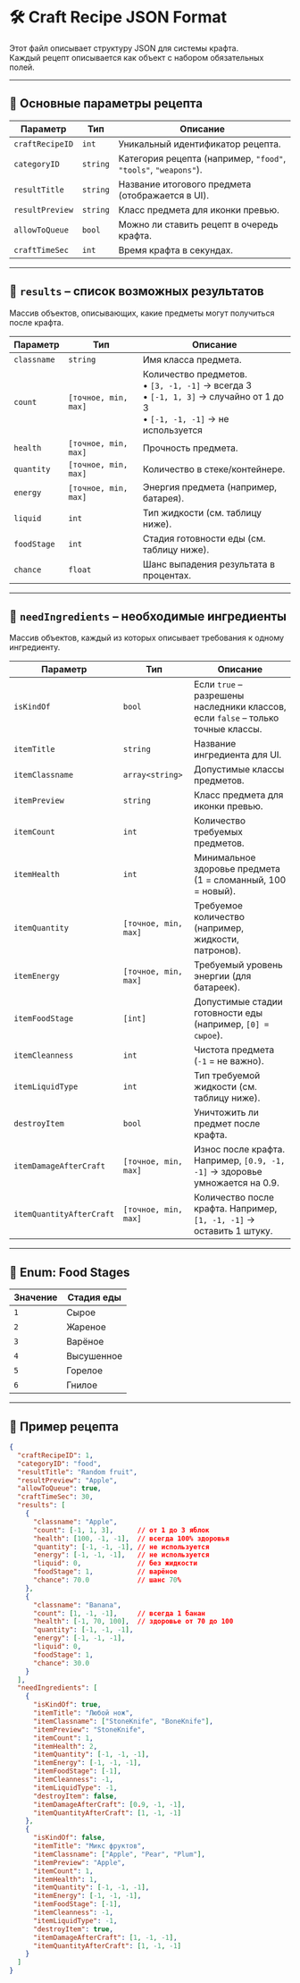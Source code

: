 # 🛠 Craft Recipe JSON Format

Этот файл описывает структуру JSON для системы крафта.  
Каждый рецепт описывается как объект с набором обязательных полей.

---

## 🔑 Основные параметры рецепта

| Параметр        | Тип       | Описание |
|-----------------|----------|----------|
| `craftRecipeID` | `int`    | Уникальный идентификатор рецепта. |
| `categoryID`    | `string` | Категория рецепта (например, `"food"`, `"tools"`, `"weapons"`). |
| `resultTitle`   | `string` | Название итогового предмета (отображается в UI). |
| `resultPreview` | `string` | Класс предмета для иконки превью. |
| `allowToQueue`  | `bool`   | Можно ли ставить рецепт в очередь крафта. |
| `craftTimeSec`  | `int`    | Время крафта в секундах. |

---

## 🎁 `results` – список возможных результатов

Массив объектов, описывающих, какие предметы могут получиться после крафта.

| Параметр    | Тип                  | Описание |
|-------------|---------------------|----------|
| `classname` | `string`            | Имя класса предмета. |
| `count`     | `[точное, min, max]` | Количество предметов.<br>• `[3, -1, -1]` → всегда 3<br>• `[-1, 1, 3]` → случайно от 1 до 3<br>• `[-1, -1, -1]` → не используется |
| `health`    | `[точное, min, max]` | Прочность предмета. |
| `quantity`  | `[точное, min, max]` | Количество в стеке/контейнере. |
| `energy`    | `[точное, min, max]` | Энергия предмета (например, батарея). |
| `liquid`    | `int`               | Тип жидкости (см. таблицу ниже). |
| `foodStage` | `int`               | Стадия готовности еды (см. таблицу ниже). |
| `chance`    | `float`             | Шанс выпадения результата в процентах. |

---

## 🧩 `needIngredients` – необходимые ингредиенты

Массив объектов, каждый из которых описывает требования к одному ингредиенту.

| Параметр    | Тип       | Описание |
|-------------|----------|----------|
| `isKindOf`  | `bool`   | Если `true` – разрешены наследники классов, если `false` – только точные классы. |
| `itemTitle` | `string` | Название ингредиента для UI. |
| `itemClassname` | `array<string>` | Допустимые классы предметов. |
| `itemPreview` | `string` | Класс предмета для иконки превью. |
| `itemCount` | `int`    | Количество требуемых предметов. |
| `itemHealth` | `int`  | Минимальное здоровье предмета (1 = сломанный, 100 = новый). |
| `itemQuantity` | `[точное, min, max]` | Требуемое количество (например, жидкости, патронов). |
| `itemEnergy` | `[точное, min, max]` | Требуемый уровень энергии (для батареек). |
| `itemFoodStage` | `[int]` | Допустимые стадии готовности еды (например, `[0] = сырое`). |
| `itemCleanness` | `int` | Чистота предмета (`-1` = не важно). |
| `itemLiquidType` | `int` | Тип требуемой жидкости (см. таблицу ниже). |
| `destroyItem` | `bool` | Уничтожить ли предмет после крафта. |
| `itemDamageAfterCraft` | `[точное, min, max]` | Износ после крафта. Например, `[0.9, -1, -1]` → здоровье умножается на 0.9. |
| `itemQuantityAfterCraft` | `[точное, min, max]` | Количество после крафта. Например, `[1, -1, -1]` → оставить 1 штуку. |

---
## 🍖 Enum: Food Stages

| Значение | Стадия еды |
|----------|------------|
| `1`      | Сырое |
| `2`      | Жареное |
| `3`      | Варёное |
| `4`      | Высушенное |
| `5`      | Горелое |
| `6`      | Гнилое |

---

## 📌 Пример рецепта

```json
{
  "craftRecipeID": 1,
  "categoryID": "food",
  "resultTitle": "Random fruit",
  "resultPreview": "Apple",
  "allowToQueue": true,
  "craftTimeSec": 30,
  "results": [
    {
      "classname": "Apple",
      "count": [-1, 1, 3],      // от 1 до 3 яблок
      "health": [100, -1, -1],  // всегда 100% здоровья
      "quantity": [-1, -1, -1], // не используется
      "energy": [-1, -1, -1],   // не используется
      "liquid": 0,              // без жидкости
      "foodStage": 1,           // варёное
      "chance": 70.0            // шанс 70%
    },
    {
      "classname": "Banana",
      "count": [1, -1, -1],     // всегда 1 банан
      "health": [-1, 70, 100],  // здоровье от 70 до 100
      "quantity": [-1, -1, -1],
      "energy": [-1, -1, -1],
      "liquid": 0,
      "foodStage": 1,
      "chance": 30.0
    }
  ],
  "needIngredients": [
    {
      "isKindOf": true,
      "itemTitle": "Любой нож",
      "itemClassname": ["StoneKnife", "BoneKnife"],
      "itemPreview": "StoneKnife",
      "itemCount": 1,
      "itemHealth": 2,
      "itemQuantity": [-1, -1, -1],
      "itemEnergy": [-1, -1, -1],
      "itemFoodStage": [-1],
      "itemCleanness": -1,
      "itemLiquidType": -1,
      "destroyItem": false,
      "itemDamageAfterCraft": [0.9, -1, -1],
      "itemQuantityAfterCraft": [1, -1, -1]
    },
    {
      "isKindOf": false,
      "itemTitle": "Микс фруктов",
      "itemClassname": ["Apple", "Pear", "Plum"],
      "itemPreview": "Apple",
      "itemCount": 1,
      "itemHealth": 1,
      "itemQuantity": [-1, -1, -1],
      "itemEnergy": [-1, -1, -1],
      "itemFoodStage": [-1],
      "itemCleanness": -1,
      "itemLiquidType": -1,
      "destroyItem": true,
      "itemDamageAfterCraft": [1, -1, -1],
      "itemQuantityAfterCraft": [1, -1, -1]
    }
  ]
}
